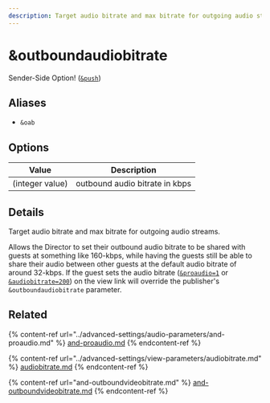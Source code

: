 ```yaml
---
description: Target audio bitrate and max bitrate for outgoing audio streams
---
```


# \&outboundaudiobitrate

Sender-Side Option! ([`&push`](push.md))

## Aliases

* `&oab`

## Options

| Value           | Description                    |
| --------------- | ------------------------------ |
| (integer value) | outbound audio bitrate in kbps |

## Details

Target audio bitrate and max bitrate for outgoing audio streams.

Allows the Director to set their outbound audio bitrate to be shared with guests at something like 160-kbps, while having the guests still be able to share their audio between other guests at the default audio bitrate of around 32-kbps. If the guest sets the audio bitrate ([`&proaudio=1`](../advanced-settings/audio-parameters/and-proaudio.md) or [`&audiobitrate=200`](../advanced-settings/view-parameters/audiobitrate.md)) on the view link will override the publisher's `&outboundaudiobitrate` parameter.

## Related

{% content-ref url="../advanced-settings/audio-parameters/and-proaudio.md" %}
[and-proaudio.md](../advanced-settings/audio-parameters/and-proaudio.md)
{% endcontent-ref %}

{% content-ref url="../advanced-settings/view-parameters/audiobitrate.md" %}
[audiobitrate.md](../advanced-settings/view-parameters/audiobitrate.md)
{% endcontent-ref %}

{% content-ref url="and-outboundvideobitrate.md" %}
[and-outboundvideobitrate.md](and-outboundvideobitrate.md)
{% endcontent-ref %}

